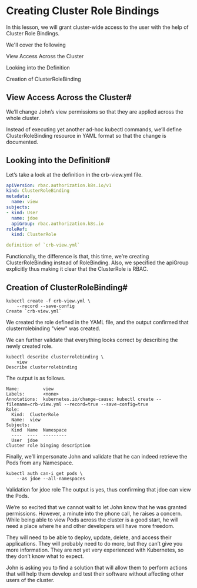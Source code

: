 # Creating Cluster Role Bindings
In this lesson, we will grant cluster-wide access to the user with the help of Cluster Role Bindings.

We'll cover the following

View Access Across the Cluster

Looking into the Definition

Creation of ClusterRoleBinding

## View Access Across the Cluster#
We’ll change John’s view permissions so that they are applied across the whole cluster.

Instead of executing yet another ad-hoc kubectl commands, we’ll define ClusterRoleBinding resource in YAML format so that the change is documented.

## Looking into the Definition#
Let’s take a look at the definition in the crb-view.yml file.

```yaml
apiVersion: rbac.authorization.k8s.io/v1
kind: ClusterRoleBinding
metadata:
  name: view
subjects:
- kind: User
  name: jdoe
  apiGroup: rbac.authorization.k8s.io
roleRef:
  kind: ClusterRole

definition of `crb-view.yml`
```
Functionally, the difference is that, this time, we’re creating ClusterRoleBinding instead of RoleBinding. Also, we specified the apiGroup explicitly thus making it clear that the ClusterRole is RBAC.

## Creation of ClusterRoleBinding#

```
kubectl create -f crb-view.yml \
    --record --save-config
Create `crb-view.yml`
```

We created the role defined in the YAML file, and the output confirmed that clusterrolebinding "view" was created.

We can further validate that everything looks correct by describing the newly created role.

```
kubectl describe clusterrolebinding \
    view
Describe clusterrolebinding
```
The output is as follows.

```
Name:         view
Labels:       <none>
Annotations:  kubernetes.io/change-cause: kubectl create --filename=crb-view.yml --record=true --save-config=true
Role:
  Kind:  ClusterRole
  Name:  view
Subjects:
  Kind  Name  Namespace
  ----  ----  ---------
  User  jdoe  
Cluster role binging description
```

Finally, we’ll impersonate John and validate that he can indeed retrieve the Pods from any Namespace.

```
kubectl auth can-i get pods \
    --as jdoe --all-namespaces
```
Validation for jdoe role
The output is yes, thus confirming that jdoe can view the Pods.

We’re so excited that we cannot wait to let John know that he was granted permissions. However, a minute into the phone call, he raises a concern. While being able to view Pods across the cluster is a good start, he will need a place where he and other developers will have more freedom.

They will need to be able to deploy, update, delete, and access their applications. They will probably need to do more, but they can’t give you more information. They are not yet very experienced with Kubernetes, so they don’t know what to expect.

John is asking you to find a solution that will allow them to perform actions that will help them develop and test their software without affecting other users of the cluster.
